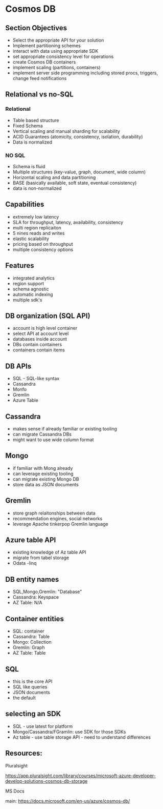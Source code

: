 # Cosmos DB

## Section Objectives

* Select the appropriate API for your solution
* Implement partitioning schemes
* interact with data using appropriate SDK
* set appropriate consistency level for operations
* create Cosmos DB containers
* implement scaling (partitions, containers)
* implement server side programming including stored procs, triggers, change feed notifications



## Relational vs no-SQL

### Relational

* Table based structure
* Fixed Schema
* Vertical scaling and manual sharding for scalability
* ACID Guarantees (atomicity, consistency, isolation, durability)
* Data is normalized

### NO SQL

* Schema is fluid
* Multiple structures (key-value, graph, document, wide column)
* Horizontal scaling and data partitioning
* BASE (basically available, soft state, eventual consistency)
* data is non-normalized

## Capabilities

* extremely low latency
* SLA for throughput, latency, availability, consistency
* multi region replicaiton
* 5 nines reads and writes
* elastic scalability
* pricing based on throughput
* multiple consistency options

## Features
* integrated analytics
* region support
* schema agnostic
* automatic indexing
* multiple sdk's

## DB organization (SQL API)

* account is high level container
* select API at account level
* databases inside account
* DBs contain containers
* containers contain items

## DB APIs

* SQL - SQL-like syntax
* Cassandra
* Monfo
* Gremlin
* Azure Table

## Cassandra

* makes sense if already familiar or existing tooling
* can migrate Cassandra DBs
* might want to use wide column format

## Mongo

* if familiar with Mong already
* can leverage existing tooling
* can migrate existing Mongo DB
* store data as JSON documents

## Gremlin
* store graph relaitonships between data
* recommendation engines, social networks
* leverage Apache tinkerpop Gremlin language


## Azure table API

* existing knowledge of Az table API
* migrate from tabel storage
* Odata -linq

## DB entity names
* SQL,Mongo,Gremlin: "Database"
* Cassandra: Keyspace
* AZ Table: N/A

## Container entities

* SQL: container
* Cassandra: Table
* Mongo: Collection
* Gremlin: Graph
* AZ Table: Table


## SQL

* this is the core API
* SQL like queries
* JSON documents
* the default

## selecting an SDK
* SQL - use latest for platform
* Mongo/Cassandra/FGramlin: use SDK for those SDKs
* Az table - use table storage API - need to understand differences



## Resources:

Pluralsight

https://app.pluralsight.com/library/courses/microsoft-azure-developer-develop-solutions-cosmos-db-storage


MS Docs

main: https://docs.microsoft.com/en-us/azure/cosmos-db/
